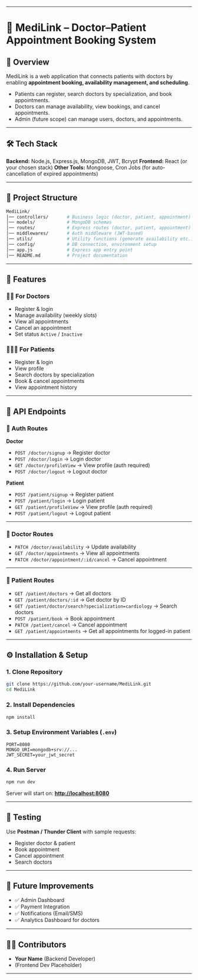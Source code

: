 

---

# 📖 MediLink – Doctor–Patient Appointment Booking System

## 🚀 Overview

MediLink is a web application that connects patients with doctors by enabling **appointment booking, availability management, and scheduling**.

* Patients can register, search doctors by specialization, and book appointments.
* Doctors can manage availability, view bookings, and cancel appointments.
* Admin (future scope) can manage users, doctors, and appointments.

---

## 🛠️ Tech Stack

**Backend:** Node.js, Express.js, MongoDB, JWT, Bcrypt
**Frontend:** React (or your chosen stack)
**Other Tools:** Mongoose, Cron Jobs (for auto-cancellation of expired appointments)

---

## 📂 Project Structure

```bash
MediLink/
│── controllers/       # Business logic (doctor, patient, appointment)
│── models/            # MongoDB schemas
│── routes/            # Express routes (doctor, patient, appointment)
│── middlewares/       # Auth middleware (JWT-based)
│── utils/             # Utility functions (generate availability etc.)
│── config/            # DB connection, environment setup
│── app.js             # Express app entry point
│── README.md          # Project documentation
```

---

## 🔑 Features

### 👩‍⚕️ For Doctors

* Register & login
* Manage availability (weekly slots)
* View all appointments
* Cancel an appointment
* Set status `Active` / `Inactive`

### 🧑‍🤝‍🧑 For Patients

* Register & login
* View profile
* Search doctors by specialization
* Book & cancel appointments
* View appointment history

---

## 📌 API Endpoints

### 🔹 Auth Routes

**Doctor**

* `POST /doctor/signup` → Register doctor
* `POST /doctor/login` → Login doctor
* `GET /doctor/profileView` → View profile (auth required)
* `POST /doctor/logout` → Logout doctor

**Patient**

* `POST /patient/signup` → Register patient
* `POST /patient/login` → Login patient
* `GET /patient/profileView` → View profile (auth required)
* `POST /patient/logout` → Logout patient

---

### 🔹 Doctor Routes

* `PATCH /doctor/availability` → Update availability
* `GET /doctor/appointments` → View all appointments
* `PATCH /doctor/appointment/:id/cancel` → Cancel appointment

---

### 🔹 Patient Routes

* `GET /patient/doctors` → Get all doctors
* `GET /patient/doctors/:id` → Get doctor by ID
* `GET /patient/doctor/search?specialization=cardiology` → Search doctors
* `POST /patient/book` → Book appointment
* `PATCH /patient/cancel` → Cancel appointment
* `GET /patient/appointments` → Get all appointments for logged-in patient

---

## ⚙️ Installation & Setup

### 1. Clone Repository

```bash
git clone https://github.com/your-username/MediLink.git
cd MediLink
```

### 2. Install Dependencies

```bash
npm install
```

### 3. Setup Environment Variables (`.env`)

```env
PORT=8080
MONGO_URI=mongodb+srv://...
JWT_SECRET=your_jwt_secret
```

### 4. Run Server

```bash
npm run dev
```

Server will start on: **[http://localhost:8080](http://localhost:8080)**

---

## 🧪 Testing

Use **Postman / Thunder Client** with sample requests:

* Register doctor & patient
* Book appointment
* Cancel appointment
* Search doctors

---

## 🚧 Future Improvements

* ✅ Admin Dashboard
* ✅ Payment Integration
* ✅ Notifications (Email/SMS)
* ✅ Analytics Dashboard for doctors

---

## 👨‍💻 Contributors

* **Your Name** (Backend Developer)
* (Frontend Dev Placeholder)

---

